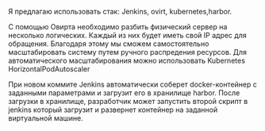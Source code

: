 Я предлагаю использовать стак: Jenkins, ovirt, kubernetes,harbor.

С помощью Овирта необходимо разбить физический сервер на несколько логических. Каждый из них будет иметь свой IP адрес для обращения. Благодаря этому мы сможем самостоятельно масштабировать систему путем ручного распредения ресурсов. Для автоматического масштабирования можно использовать Kubernetes HorizontalPodAutoscaler 

При новом коммите Jenkins автоматически соберет docker-контейнер с заданными параметрами и загрузит его в хранилище harbor. После загрузки в хранилище, разработчик может запустить второй скрипт в jenkins который загрузит и развернет контейнер на заданной виртуальной машине. 
